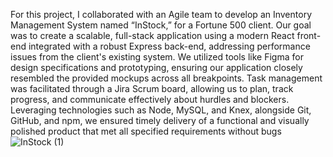 For this project, I collaborated with an Agile team to develop an Inventory Management System named “InStock,” for a Fortune 500 client. Our goal was to create a scalable, full-stack application using a modern React front-end integrated with a robust Express back-end, addressing performance issues from the client's existing system. We utilized tools like Figma for design specifications and prototyping, ensuring our application closely resembled the provided mockups across all breakpoints. Task management was facilitated through a Jira Scrum board, allowing us to plan, track progress, and communicate effectively about hurdles and blockers. Leveraging technologies such as Node, MySQL, and Knex, alongside Git, GitHub, and npm, we ensured timely delivery of a functional and visually polished product that met all specified requirements without bugs![InStock (1)](https://github.com/user-attachments/assets/875fce6b-cc2c-43a5-9159-6367e959225f)
